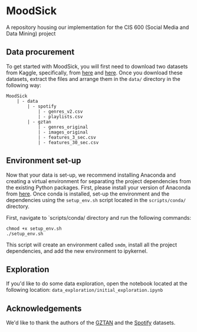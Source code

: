 # MoodSick
A repository housing our implementation for the CIS 600 (Social Media and Data Mining) project

## Data procurement
To get started with MoodSick, you will first need to download two datasets from Kaggle, specifically, from [here](https://www.kaggle.com/datasets/andradaolteanu/gtzan-dataset-music-genre-classification?rvi=1) and [here](https://www.kaggle.com/datasets/mrmorj/dataset-of-songs-in-spotify).
Once you download these datasets, extract the files and arrange them in the `data/` directory  in the following way:

```
MoodSick
    | - data
        | - spotify
            | - genres_v2.csv
            | - playlists.csv
        | - gztan
            | - genres_original
            | - images_original
            | - features_3_sec.csv
            | - features_30_sec.csv
```

## Environment set-up
Now that your data is set-up, we recommend installing Anaconda and creating a virtual environment for separating the project
dependencies from the existing Python packages. First, please install your version of Anaconda from [here](https://www.anaconda.com/download). Once conda is installed,
set-up the environment and the dependencies using the `setup_env.sh` script located in the `scripts/conda/` directory.

First, navigate to `scripts/conda/ directory and run the following commands:
```language=bash
chmod +x setup_env.sh
./setup_env.sh
```
This script will create an environment called `smdm`, install all the project dependencies, and add the new environment to ipykernel.

## Exploration
If you'd like to do some data exploration, open the notebook located at the following location:
`data_exploration/initial_exploration.ipynb`

## Acknowledgements
We'd like to thank the authors of the [GZTAN](https://www.kaggle.com/andradaolteanu) and the [Spotify](https://www.kaggle.com/mrmorj) datasets.